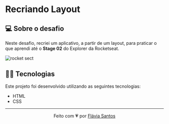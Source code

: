 # Recriando Layout

## 💻 Sobre o desafio
Neste desafio, recriei um aplicativo, a partir de um layout, para praticar o que aprendi até o **Stage 02** do Explorer da Rocketseat.

![rocket sect](https://github.com/flaviarafaelle/rocket.sect/assets/101022170/09838534-4075-4fd3-8531-5584edab1287)

## 👩‍💻 Tecnologias
Este projeto foi desenvolvido utilizando as seguintes tecnologias:

- HTML
- CSS

---
<p align="center">
  Feito com 💗 por <a href="https://github.com/flaviarafaelle">Flávia Santos</a>
</p>
